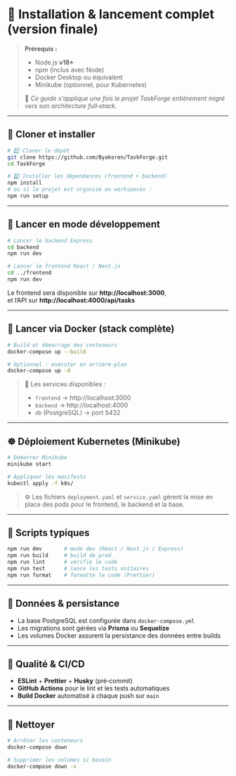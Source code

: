 # 🧰 Installation & lancement complet (version finale)

> **Prérequis :**
> - Node.js **v18+**
> - npm (inclus avec Node)
> - Docker Desktop ou équivalent
> - Minikube (optionnel, pour Kubernetes)
>  
> 🧠 *Ce guide s’applique une fois le projet TaskForge entièrement migré vers son architecture full‑stack.*

---

## 🧱 Cloner et installer
```bash
# 1️⃣ Cloner le dépôt
git clone https://github.com/Byakoren/TaskForge.git
cd TaskForge

# 2️⃣ Installer les dépendances (frontend + backend)
npm install
# ou si le projet est organisé en workspaces :
npm run setup
```

---

## 🚀 Lancer en mode développement
```bash
# Lancer le backend Express
cd backend
npm run dev

# Lancer le frontend React / Next.js
cd ../frontend
npm run dev
```
Le frontend sera disponible sur **http://localhost:3000**,  
et l’API sur **http://localhost:4000/api/tasks**

---

## 🐳 Lancer via Docker (stack complète)
```bash
# Build et démarrage des conteneurs
docker-compose up --build

# Optionnel : exécuter en arrière‑plan
docker-compose up -d
```
> 🧩 Les services disponibles :
> - `frontend` → http://localhost:3000  
> - `backend` → http://localhost:4000  
> - `db` (PostgreSQL) → port 5432  

---

## ☸️ Déploiement Kubernetes (Minikube)
```bash
# Démarrer Minikube
minikube start

# Appliquer les manifests
kubectl apply -f k8s/
```
> ⚙️ Les fichiers `deployment.yaml` et `service.yaml` gèrent la mise en place des pods pour le frontend, le backend et la base.

---

## 🧪 Scripts typiques
```bash
npm run dev       # mode dev (React / Next.js / Express)
npm run build     # build de prod
npm run lint      # vérifie le code
npm run test      # lance les tests unitaires
npm run format    # formatte le code (Prettier)
```

---

## 💾 Données & persistance
- La base PostgreSQL est configurée dans `docker-compose.yml`
- Les migrations sont gérées via **Prisma** ou **Sequelize**
- Les volumes Docker assurent la persistance des données entre builds

---

## 🔧 Qualité & CI/CD
- **ESLint** + **Prettier** + **Husky** (pré‑commit)
- **GitHub Actions** pour le lint et les tests automatiques
- **Build Docker** automatisé à chaque push sur `main`

---

## 🧹 Nettoyer
```bash
# Arrêter les conteneurs
docker-compose down

# Supprimer les volumes si besoin
docker-compose down -v
```

